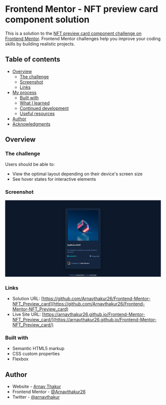 # Frontend Mentor - NFT preview card component solution

This is a solution to the [NFT preview card component challenge on Frontend Mentor](https://www.frontendmentor.io/challenges/nft-preview-card-component-SbdUL_w0U). Frontend Mentor challenges help you improve your coding skills by building realistic projects.

## Table of contents

- [Overview](#overview)
  - [The challenge](#the-challenge)
  - [Screenshot](#screenshot)
  - [Links](#links)
- [My process](#my-process)
  - [Built with](#built-with)
  - [What I learned](#what-i-learned)
  - [Continued development](#continued-development)
  - [Useful resources](#useful-resources)
- [Author](#author)
- [Acknowledgments](#acknowledgments)

## Overview

### The challenge

Users should be able to:

- View the optimal layout depending on their device's screen size
- See hover states for interactive elements

### Screenshot

![](./Frontend-Mentor-NFT-preview-card-component.png)

### Links

- Solution URL: [https://github.com/Arnavthakur26/Frontend-Mentor-NFT_Preview_card](https://github.com/Arnavthakur26/Frontend-Mentor-NFT_Preview_card)
- Live Site URL: [https://arnavthakur26.github.io/Frontend-Mentor-NFT_Preview_card/](https://arnavthakur26.github.io/Frontend-Mentor-NFT_Preview_card/)

### Built with

- Semantic HTML5 markup
- CSS custom properties
- Flexbox

## Author

- Website - [Arnav Thakur](https://arnavthakur26.github.io/portfolio/)
- Frontend Mentor - [@Arnavthakur26](https://www.frontendmentor.io/profile/Arnavthakur26)
- Twitter - [@arnavthakur](https://www.twitter.com/Yamishin0_0)
